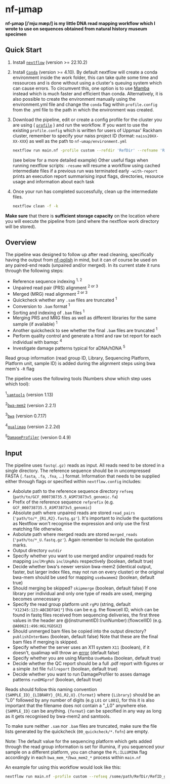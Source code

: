 # nf-μmap

**nf-μmap [/ˈmjuːmæp/] is my little DNA read mapping workflow which I wrote to use on sequences obtained from natural history museum specimen**

## Quick Start

1. Install [`nextflow`](https://www.nextflow.io/) (version >= 22.10.2)
2. Install [`Conda`](https://conda.io/miniconda.html) (version >= 4.10). By default nextflow will create a conda environment inside the work folder, this can take quite some time and ressources and is done without using a cluster's queuing system which can cause errors. To circumvent this, one option is to use [Mamba](https://github.com/mamba-org/mamba) instead which is much faster and efficient than conda. Alternatively, it is also possible to create the environment manually using the environment.yml file and change the `conda` flag within `profile.config` from the .yml file to the path in which the environment was created.
3. Download the pipeline, edit or create a config profile for the cluster you are using ( [`profile`]( https://www.nextflow.io/docs/latest/config.html#config-profiles) ) and run the workflow. If you want to use the existing `profile.config` which is written for users of Uppmax' Rackham cluster, remember to specify your naiss project ID (format: `naiss20XX-XX-XXX`) as well as the path to `nf-umap/environment.yml`

    ```bash
    nextflow run main.nf -profile custom --refdir 'RefDir' --refname 'RefID.fa' --refprefix 'RefID' --read_pairs 'READS' --merged_reads 'MERGED_READS' --outdir 'OutputDir*
    ```
   (see below for a more detailed example)
   Other useful flags when running nextflow scripts:
   `-resume` will resume a workflow using cached intermediate files if a previous run was terminated early
   `-with-report` prints an execution report summarising input flags, directories, resource usage and information about each task
4. Once your run has completed successfully, clean up the intermediate files.

    ```bash
    nextflow clean -f -k
    ```
**Make sure** that there is **sufficient storage capacity** on the location where you will execute the pipeline from (and where the nextflow work directory will be stored).

## Overview

The pipeline was designed to follow up after read cleaning, specifically having the output from [nf-polish](https://github.com/MozesBlom/nf-polish) in mind, but it can of course be used on any paired-end reads (unpaired and/or merged). In its current state it runs through the following steps:

* Reference sequence indexing <sup>1, 2</sup>
* Unpaired read pair (PRS) alignment <sup>2 or 3</sup>
* Merged (MRG) read alignment <sup>2 or 3</sup>
* Quickcheck whether any `.sam` files are truncated <sup>1</sup>
* Conversion to `.bam` format <sup>1</sup>
* Sorting and indexing of `.bam` files <sup>1</sup>
* Merging PRS and MRG files as well as different libraries for the same sample (if available) <sup>1</sup>
* Another quickcheck to see whether the final `.bam` files are truncated <sup>1</sup>
* Perform quality control and generate a html and raw txt report for each individual with bamqc <sup>4</sup>
* Investigate damage patterns typical for aDNA/hDNA <sup>5</sup>

Read group information (read group ID, Library, Sequencing Platform, Platform unit, sample ID) is added during the alignment steps using bwa mem's `-R` flag

The pipeline uses the following tools (Numbers show which step uses which tool):

<sup>1</sup>[`samtools`](http://www.htslib.org/) (version 1.13)

<sup>2</sup>[`bwa-mem2`](https://github.com/bwa-mem2/bwa-mem2) (version 2.2.1)

<sup>3</sup>[`bwa`](http://bio-bwa.sourceforge.net/) (version 0.7.17)

<sup>4</sup>[`qualimap`](http://qualimap.conesalab.org/) (version 2.2.2d)

<sup>5</sup>[`DamageProfiler`](https://github.com/Integrative-Transcriptomics/DamageProfiler) (version 0.4.9)

## Input

The pipeline uses `fastq(.gz)` reads as input. All reads need to be stored in a single directory. The reference sequence should be in uncompressed FASTA (`.fasta`, `.fa`, `.fna`, ...) format.
Information that needs to be supplied either through flags or specified within `nextflow.config` includes:
* Asbolute path to the reference sequence directory `refseq` (`path/to/GCF_000738735.5_ASM73873v5_genomic.fa`)
* Prefix of the reference sequence `refprefix` (e.g. `GCF_000738735.5_ASM73873v5_genomic`)
* Absolute path where unpaired reads are stored `read_pairs` (`'path/to/*_{R1,R2}.fastq.gz'`). It's important to include the quotations as Nextflow won't recognise the expression and only use the first matching file otherwise.
* Asbolute path where merged reads are stored `merged_reads` (`'path/to/*_U.fastq.gz'`). Again remember to include the quotation marks.
* Output directory `outdir`
* Specify whether you want to use merged and/or unpaired reads for mapping `inclMrgRds` `inclUnpRds` respectively (boolean, default true)
* Decide whether bwa's newer version bwa-mem2 (identical output, faster, but larger index files, may not run on every cluster) or the original bwa-mem should be used for mapping `usebwamem2` (boolean, default true)
* Should merging be skipped? `skipmerge` (boolean, default false) If one library per individual and only one type of reads are used, merging becomes unnecessary
* Specify the read group platform unit `rgPU` (string, default `"X12345:123:ABCDEFGH1"`) this can be e.g. the flowcell ID, which can be found in fastq files received from sequencing deliveries, the first three values in the header are @(instrumentID):(runNumber):(flowcellID) (e.g. `@A00621:496:HGLYGDSX2`)
* Should unmerged bam files be copied into the output directory? `publishInterBams` (boolean, default false) Note that these are the final bam files if merging is skipped.
* Specify whether the server uses an X11 system `X11` (boolean), if it doesn't, qualimap will throw an [error](http://qualimap.conesalab.org/doc_html/faq.html#x11problem) (default false)
* Specify whether you are using Mamba `UseMamba` (boolean, default true)
* Decide whether the QC report should be a full .pdf report with figures or a simple .txt file `fullreport` (boolean, default true)
* Decide whether you want to run DamageProfiler to asses damage patterns `runDMGprof` (boolean, default true)

Reads should follow this naming convention `{SAMPLE_ID}_{LIBRARY}_{R1,R2,U}.{format}` where `{Library}` should be an "L0" followed by any number of digits (e.g `L01` or `L001`), for this it is also important that the filename does not contain a "_L0" anywhere else. `{SAMPLE_ID}` can be anything. `{format}` can be specified in any way as long as it gets recognised by bwa-mem2 and samtools.

To make sure neither `.sam` nor  `.bam` files are truncated, make sure the file lists generated by the quickcheck (`00_quickcheck/*.fofn`) are empty.

Note: The default value for the sequencing platform which gets added through the read group information is set for illumina, if you sequenced your sample on a different platform, you can change the `PL:ILLUMINA` flag accordingly in each `bwa_mem_*`/`bwa_mem2_*` process within `main.nf`

An example for using this workflow would look like this:
```bash
nextflow run main.nf -profile custom --refseq /some/path/RefDir/RefID_genomic.fa --refprefix RefID_genomic --read_pairs /some/path/'*_{R1,R2}.fastq.gz' --merged_reads /some/path/'*_U.fastq.gz' --outdir /some/path/results/ --usebwamem2 false --rgPU "A00621:496:HGLYGDSX2" --X11 true --fullreport false --runDMGprof true -with-report
```
